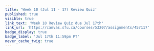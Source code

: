 ```yaml
---
title: 'Week 10 (Jul 11 - 17) Review Quiz'
published: true
visible: true
link_text: 'Week 10 Review Quiz due Jul 17th'
link_url: 'https://canvas.sfu.ca/courses/53207/assignments/457117'
badge_display: true
badge_label: 'Jul 17th 11:59pm PT'
never_cache_twig: true
---
```

